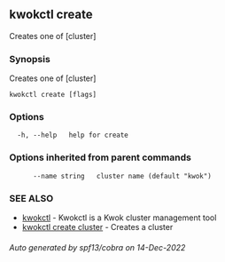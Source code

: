 ## kwokctl create

Creates one of [cluster]

### Synopsis

Creates one of [cluster]

```
kwokctl create [flags]
```

### Options

```
  -h, --help   help for create
```

### Options inherited from parent commands

```
      --name string   cluster name (default "kwok")
```

### SEE ALSO

* [kwokctl](kwokctl.md)	 - Kwokctl is a Kwok cluster management tool
* [kwokctl create cluster](kwokctl_create_cluster.md)	 - Creates a cluster

###### Auto generated by spf13/cobra on 14-Dec-2022
